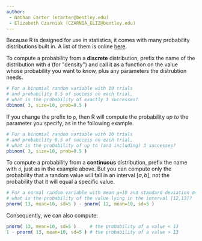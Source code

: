 ```yaml
---
author:
 - Nathan Carter (ncarter@bentley.edu)
 - Elizabeth Czarniak (CZARNIA_ELIZ@bentley.edu)
---
```


Because R is designed for use in statistics,
it comes with many probability distributions built in.
A list of them is online [here](https://cran.r-project.org/doc/manuals/r-release/R-intro.html#Probability-distributions).

To compute a probability from a **discrete** distribution, prefix the name
of the distribution with `d` (for "density") and call it as a function on the
value whose probability you want to know, plus any parameters the distrubtion needs.

```R
# For a binomial random variable with 10 trials
# and probability 0.5 of success on each trial,
# what is the probability of exactly 3 successes?
dbinom( 3, size=10, prob=0.5 )
```

If you change the prefix to `p`, then R will compute the probability *up to*
the parameter you specify, as in the following example.

```R
# For a binomial random variable with 10 trials
# and probability 0.5 of success on each trial,
# what is the probability of up to (and including) 3 successes?
pbinom( 3, size=10, prob=0.5 )
```

To compute a probability from a **continuous** distribution, prefix the
name with `d`, just as in the example above.  But you can compute only
the probability that a random value will fall in an interval $[a,b]$,
not the probability that it will equal a specific value.

```R
# For a normal random variable with mean μ=10 and standard deviation σ=5,
# what is the probability of the value lying in the interval [12,13]?
pnorm( 13, mean=10, sd=5 ) - pnorm( 12, mean=10, sd=5 )
```

Consequently, we can also compute:

```R
pnorm( 13, mean=10, sd=5 )     # the probability of a value < 13
1 - pnorm( 13, mean=10, sd=5 ) # the probability of a value > 13
```
